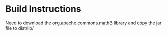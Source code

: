 # Build Instructions
Need to download the org.apache.commons.math3 library and copy the jar file to dist/lib/


